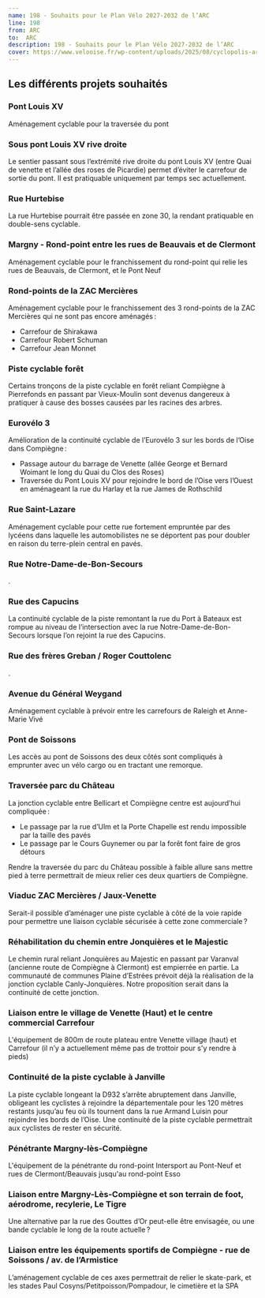 ```yaml
---
name: 198 - Souhaits pour le Plan Vélo 2027-2032 de l’ARC
line: 198
from: ARC
to:  ARC
description: 198 - Souhaits pour le Plan Vélo 2027-2032 de l’ARC
cover: https://www.velooise.fr/wp-content/uploads/2025/08/cyclopolis-arc-199.jpg
---
```


## Les différents projets souhaités

### Pont Louis XV

Aménagement cyclable pour la traversée du pont

### Sous pont Louis XV rive droite

Le sentier passant sous l’extrémité rive droite du pont Louis XV (entre Quai de
venette et l’allée des roses de Picardie) permet d’éviter le carrefour de
sortie du pont. Il est pratiquable uniquement par temps sec actuellement.

### Rue Hurtebise

La rue Hurtebise pourrait être passée en zone 30, la rendant pratiquable en double-sens cyclable.

### Margny - Rond-point entre les rues de Beauvais et de Clermont

Aménagement cyclable pour le franchissement du rond-point qui relie les rues de Beauvais, de Clermont, et le Pont Neuf

### Rond-points de la ZAC Mercières

Aménagement cyclable pour le franchissement des 3 rond-points de la ZAC Mercières qui ne sont pas encore aménagés :

- Carrefour de Shirakawa
- Carrefour Robert Schuman
- Carrefour Jean Monnet

### Piste cyclable forêt

Certains tronçons de la piste cyclable en forêt reliant Compiègne à Pierrefonds en passant par Vieux-Moulin sont devenus dangereux à pratiquer à cause des bosses causées par les racines des arbres.

### Eurovélo 3

Amélioration de la continuité cyclable de l’Eurovélo 3 sur les bords de l’Oise dans Compiègne :

- Passage autour du barrage de Venette (allée George et Bernard Woimant le long du Quai du Clos des Roses)
- Traversée du Pont Louis XV pour rejoindre le bord de l’Oise vers l’Ouest en aménageant la rue du Harlay et la rue James de Rothschild

### Rue Saint-Lazare

Aménagement cyclable pour cette rue fortement empruntée par des lycéens dans laquelle les automobilistes ne se déportent pas pour doubler en raison du terre-plein central en pavés.

### Rue Notre-Dame-de-Bon-Secours

.

### Rue des Capucins

La continuité cyclable de la piste remontant la rue du Port à Bateaux est rompue au niveau de l’intersection avec la rue Notre-Dame-de-Bon-Secours lorsque l’on rejoint la rue des Capucins.

### Rue des frères Greban / Roger Couttolenc

.

### Avenue du Général Weygand

Aménagement cyclable à prévoir entre les carrefours de Raleigh et Anne-Marie Vivé

### Pont de Soissons

Les accès au pont de Soissons des deux côtés sont compliqués à emprunter avec un vélo cargo ou en tractant une remorque.

### Traversée parc du Château

La jonction cyclable entre Bellicart et Compiègne centre est aujourd’hui compliquée :
- Le passage par la rue d’Ulm et la Porte Chapelle est rendu impossible par la taille des pavés
- Le passage par le Cours Guynemer ou par la forêt font faire de gros détours

Rendre la traversée du parc du Château possible à faible allure sans mettre pied à terre permettrait de mieux relier ces deux quartiers de Compiègne.

### Viaduc ZAC Mercières / Jaux-Venette

Serait-il possible d’aménager une piste cyclable à côté de la voie rapide pour permettre une liaison cyclable sécurisée à cette zone commerciale ?

### Réhabilitation du chemin entre Jonquières et le Majestic

Le chemin rural reliant Jonquières au Majestic en passant par Varanval (ancienne route de Compiègne à Clermont) est empierrée en partie. La communauté de communes Plaine d’Estrées prévoit déjà la réalisation de la jonction cyclable Canly-Jonquières. Notre proposition serait dans la continuité de cette jonction.

### Liaison entre le village de Venette (Haut) et le centre commercial Carrefour

L'équipement de 800m de route plateau entre Venette village (haut) et Carrefour (il n’y a actuellement même pas de trottoir pour s'y rendre à pieds)

### Continuité de la piste cyclable à Janville

La piste cyclable longeant la D932 s’arrête abruptement dans Janville, obligeant les cyclistes à rejoindre la départementale pour les 120 mètres restants jusqu’au feu où ils tournent dans la rue Armand Luisin pour rejoindre les bords de l’Oise. Une continuité de la piste cyclable permettrait aux cyclistes de rester en sécurité.

### Pénétrante Margny-lès-Compiègne

L'équipement de la pénétrante du rond-point Intersport au Pont-Neuf et rues de Clermont/Beauvais jusqu'au rond-point Esso

### Liaison entre Margny-Lès-Compiègne et son terrain de foot, aérodrome, recylerie, Le Tigre

Une alternative par la rue des Gouttes d’Or peut-elle être envisagée, ou une bande
cyclable le long de la route actuelle ?

### Liaison entre les équipements sportifs de Compiègne - rue de Soissons / av. de l’Armistice

L’aménagement cyclable de ces axes permettrait de relier le skate-park, et les stades Paul Cosyns/Petitpoisson/Pompadour, le cimetière et la SPA
